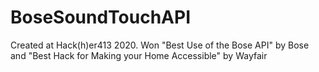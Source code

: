 # BoseSoundTouchAPI
Created at Hack(h)er413 2020. Won "Best Use of the Bose API" by Bose and "Best Hack for Making your Home Accessible" by Wayfair
